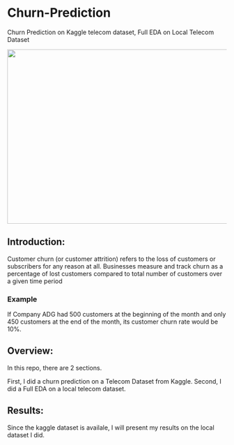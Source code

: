 # Churn-Prediction
Churn Prediction on Kaggle telecom dataset, Full EDA on Local Telecom Dataset

<p align="center">
  <img src="https://www.questback.com/wp-content/uploads/2022/07/Customer-churn-rate-1024x683.jpg" width="600" height="400">
</p>

## Introduction:

Customer churn (or customer attrition) refers to the loss of customers or subscribers for any reason at all. Businesses measure and track churn as a percentage of lost customers compared to total number of customers over a given time period
### Example
If Company ADG had 500 customers at the beginning of the month and only 450 customers at the end of the month, its customer churn rate would be 10%.

## Overview:
In this repo, there are 2 sections.

First, I did a churn prediction on a Telecom Dataset from Kaggle.
Second, I did a Full EDA on a local telecom dataset.

## Results:

Since the kaggle dataset is availale, I will present my results on the local dataset I did.
